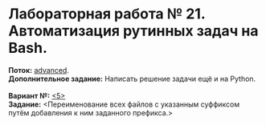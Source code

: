 ﻿# Лабораторная работа № 21. Автоматизация рутинных задач на Bash.
**Поток:** <ins>advanced</ins>.</br>**Дополнительное задание:** Написать решение задачи ещё и на Python.</br></br>**Вариант №:** <ins><5></ins></br>**Задание:** <Переименование всех файлов с указанным суффиксом путём добавления к ним заданного префикса.>
